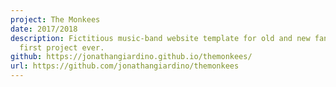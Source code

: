 ```yaml
---
project: The Monkees
date: 2017/2018
description: Fictitious music-band website template for old and new fans. My
  first project ever.
github: https://jonathangiardino.github.io/themonkees/
url: https://github.com/jonathangiardino/themonkees
---
```

